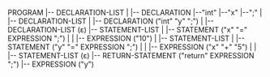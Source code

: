 PROGRAM
  |-- DECLARATION-LIST
  |   |-- DECLARATION
        |--"int"
        |--"x"
        |--";"
  |   |-- DECLARATION-LIST
  |       |-- DECLARATION ("int" "y" ";")
  |       |-- DECLARATION-LIST (ε)
  |-- STATEMENT-LIST
  |   |-- STATEMENT ("x" "=" EXPRESSION ";")
  |   |   |-- EXPRESSION ("10")
  |   |-- STATEMENT-LIST
  |       |-- STATEMENT ("y" "=" EXPRESSION ";")
  |       |   |-- EXPRESSION ("x" "+" "5")
  |       |   |-- STATEMENT-LIST (ε)
  |-- RETURN-STATEMENT ("return" EXPRESSION ";")
      |-- EXPRESSION ("y")
